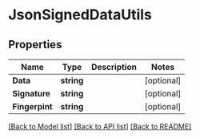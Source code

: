 # JsonSignedDataUtils

## Properties

Name | Type | Description | Notes
------------ | ------------- | ------------- | -------------
**Data** | **string** |  | [optional] 
**Signature** | **string** |  | [optional] 
**Fingerpint** | **string** |  | [optional] 

[[Back to Model list]](../README.md#documentation-for-models) [[Back to API list]](../README.md#documentation-for-api-endpoints) [[Back to README]](../README.md)


